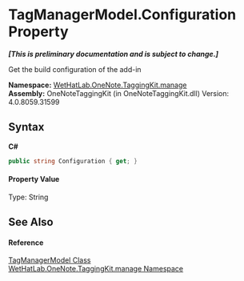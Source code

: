 # TagManagerModel.Configuration Property 
 _**\[This is preliminary documentation and is subject to change.\]**_

Get the build configuration of the add-in

**Namespace:**&nbsp;<a href="6c09c3a7-2ecd-33d5-2ed0-acefd996500f">WetHatLab.OneNote.TaggingKit.manage</a><br />**Assembly:**&nbsp;OneNoteTaggingKit (in OneNoteTaggingKit.dll) Version: 4.0.8059.31599

## Syntax

**C#**<br />
``` C#
public string Configuration { get; }
```


#### Property Value
Type: String

## See Also


#### Reference
<a href="0501014e-b454-6ea6-53dd-ea5cf4e8e537">TagManagerModel Class</a><br /><a href="6c09c3a7-2ecd-33d5-2ed0-acefd996500f">WetHatLab.OneNote.TaggingKit.manage Namespace</a><br />